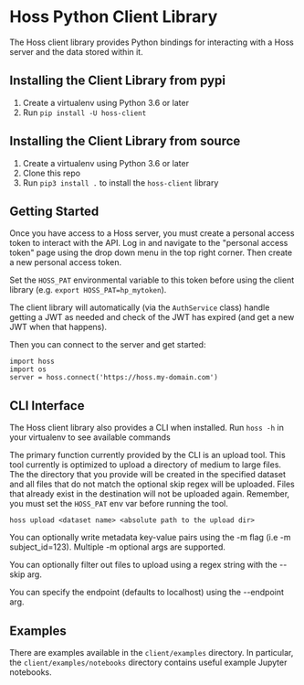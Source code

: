 # Hoss Python Client Library
The Hoss client library provides Python bindings for interacting with a Hoss server and the data stored within it.

## Installing the Client Library from pypi
1. Create a virtualenv using Python 3.6 or later
2. Run `pip install -U hoss-client`

## Installing the Client Library from source
1. Create a virtualenv using Python 3.6 or later
2. Clone this repo
3. Run `pip3 install .` to install the `hoss-client` library

## Getting Started
Once you have access to a Hoss server, you must create a personal access token to interact with the API. 
Log in and navigate to the "personal access token" page using the drop down menu in the top
right corner. Then create a new personal access token.

Set the `HOSS_PAT` environmental variable to this token before using the client library (e.g. `export HOSS_PAT=hp_mytoken`).

The client library will automatically (via the `AuthService` class) handle getting a JWT as needed and check of the JWT has expired (and get a new JWT when that happens).

Then you can connect to the server and get started:

```
import hoss
import os
server = hoss.connect('https://hoss.my-domain.com')
```

## CLI Interface
The Hoss client library also provides a CLI when installed. Run `hoss -h` in your virtualenv to see available commands

The primary function currently provided by the CLI is an upload tool. This tool currently is optimized to upload a directory of medium to large files.
The the directory that you provide will be created in the specified dataset and all files that do not match the optional skip regex will be uploaded.
Files that already exist in the destination will not be uploaded again. Remember, you must set the `HOSS_PAT` env var before running the tool.

```
hoss upload <dataset name> <absolute path to the upload dir>
```

You can optionally write metadata key-value pairs using the -m flag (i.e -m subject_id=123). Multiple -m optional args are supported.

You can optionally filter out files to upload using a regex string with the --skip arg.

You can specify the endpoint (defaults to localhost) using the --endpoint arg.

## Examples
There are examples available in the `client/examples` directory. In particular, the `client/examples/notebooks` directory contains useful example Jupyter notebooks.